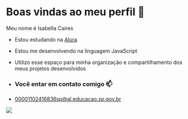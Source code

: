 # Boas vindas ao meu perfil 🤍

Meu nome é Isabella Caires

- Estou estudando na [Alura](https://www.alura.com.br)
- Estou me desenvolvendo na linguagem JavaScript
- Utilizo esse espaço para minha organização e compartilhamento dos meus projetos desenvolvidos

- ### Você entar em contato comigo 📫

- 00001102416836sp@al.educacao.sp.gov.br


![](https://media1.tenor.com/m/opEBWw0uddoAAAAC/umm.gif)
